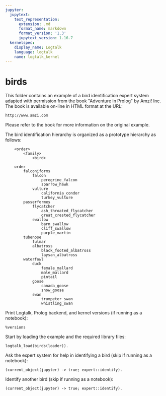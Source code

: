 ```yaml
---
jupyter:
  jupytext:
    text_representation:
      extension: .md
      format_name: markdown
      format_version: '1.3'
      jupytext_version: 1.16.7
  kernelspec:
    display_name: Logtalk
    language: logtalk
    name: logtalk_kernel
---
```


<!--
________________________________________________________________________

This file is part of Logtalk <https://logtalk.org/>  
SPDX-FileCopyrightText: 1998-2025 Paulo Moura <pmoura@logtalk.org>  
SPDX-License-Identifier: Apache-2.0

Licensed under the Apache License, Version 2.0 (the "License");
you may not use this file except in compliance with the License.
You may obtain a copy of the License at

    http://www.apache.org/licenses/LICENSE-2.0

Unless required by applicable law or agreed to in writing, software
distributed under the License is distributed on an "AS IS" BASIS,
WITHOUT WARRANTIES OR CONDITIONS OF ANY KIND, either express or implied.
See the License for the specific language governing permissions and
limitations under the License.
________________________________________________________________________
-->

# birds

This folder contains an example of a bird identification expert system
adapted with permission from the book "Adventure in Prolog" by Amzi! Inc.
The book is available on-line in HTML format at the URL:

	http://www.amzi.com

Please refer to the book for more information on the original example.

The bird identification hierarchy is organized as a prototype hierarchy
as follows:

```text
	<order>
		<family>
			<bird>

	order
		falconiforms
			falcon
				peregrine_falcon
				sparrow_hawk
			vulture
				california_condor
				turkey_vulture
		passerformes
			flycatcher
				ash_throated_flycatcher
				great_crested_flycatcher
			swallow
				barn_swallow
				cliff_swallow
				purple_martin
		tubenose
			fulmar
			albatross
				black_footed_albatross
				laysan_albatross
		waterfowl
			duck
				female_mallard
				male_mallard
				pintail
			goose
				canada_goose
				snow_goose
			swan
				trumpeter_swan
				whistling_swan
```

Print Logtalk, Prolog backend, and kernel versions (if running as a notebook):

```logtalk
%versions
```

Start by loading the example and the required library files:

```logtalk
logtalk_load(birds(loader)).
```

Ask the expert system for help in identifying a bird (skip if running as a notebook):

```logtalk
(current_object(jupyter) -> true; expert::identify).
```

<!--
Bird identification expert system

bill:sharp_hooked? (yes or no): yes.
eats:birds? (yes or no): yes.
feet:curved_talons? (yes or no): yes.
head:large? (yes or no): yes.

What is the value for tail?
1 : narrow_at_tip
2 : forked
3 : long_rusty
4 : square
5 : other
Enter the number of choice> 1.

wings:long_pointed? (yes or no): yes.

Possible identification : peregrine_falcon

No (more) candidates found.

true.
-->

Identify another bird (skip if running as a notebook):

```logtalk
(current_object(jupyter) -> true; expert::identify).
```

<!--
Bird identification expert system

bill:sharp_hooked? (yes or no): no.
bill:flat? (yes or no): no.
bill:short? (yes or no): no.
bill:hooked? (yes or no): yes.

What is the value for flight?
1 : ponderous
2 : powerful
3 : agile
4 : flap_glide
5 : other
Enter the number of choice> 2.

color:dark? (yes or no): yes.
live:at_sea? (yes or no): yes.
nostrils:external_tubular? (yes or no): yes.

What is the value for size?
1 : large
2 : plump
3 : medium
4 : small
Enter the number of choice> 1.

wings:long_narrow? (yes or no): yes.

Possible identification : black_footed_albatross

No (more) candidates found.

true.
-->

